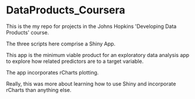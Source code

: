 # DataProducts_Coursera
This is the my repo for projects in the Johns Hopkins 'Developing Data Products' course.

The three scripts here comprise a Shiny App.

This app is the minimum viable product for an exploratory data analysis app to explore how 
related predictors are to a target variable. 

The app incorporates rCharts plotting.

Really, this was more about learning how to use Shiny and incorporate rCharts than anything else.

